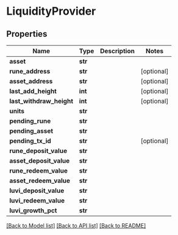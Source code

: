 # LiquidityProvider

## Properties
Name | Type | Description | Notes
------------ | ------------- | ------------- | -------------
**asset** | **str** |  | 
**rune_address** | **str** |  | [optional] 
**asset_address** | **str** |  | [optional] 
**last_add_height** | **int** |  | [optional] 
**last_withdraw_height** | **int** |  | [optional] 
**units** | **str** |  | 
**pending_rune** | **str** |  | 
**pending_asset** | **str** |  | 
**pending_tx_id** | **str** |  | [optional] 
**rune_deposit_value** | **str** |  | 
**asset_deposit_value** | **str** |  | 
**rune_redeem_value** | **str** |  | 
**asset_redeem_value** | **str** |  | 
**luvi_deposit_value** | **str** |  | 
**luvi_redeem_value** | **str** |  | 
**luvi_growth_pct** | **str** |  | 

[[Back to Model list]](../README.md#documentation-for-models) [[Back to API list]](../README.md#documentation-for-api-endpoints) [[Back to README]](../README.md)

